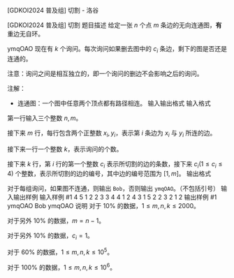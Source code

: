 



[GDKOI2024 普及组] 切割 - 洛谷














[GDKOI2024 普及组] 切割
题目描述
给定一张 $n$ 个点 $m$ 条边的无向连通图，**有**重边无自环。

ymqOAO 现在有 $k$ 个询问。每次询问如果删去图中的 $c_i$ 条边，剩下的图是否还是连通的。

注意：询问之间是相互独立的，即一个询问的删边不会影响之后的询问。

注解：
- 连通图：一个图中任意两个顶点都有路径相连。
输入输出格式
输入格式

第一行输入三个整数 $n, m$。

接下来 $m$ 行，每行包含两个正整数 $x_i, y_i$，表示第 $i$ 条边为 $x_i$ 与 $y_i$ 所连的边。

接下来一行一个整数 $k$，表示询问的个数。

接下来 $k$ 行，第 $i$ 行的第一个整数 $c_i$ 表示所切割的边的条数，接下来 $c_i(1 \leq c_i \leq 4)$ 个整数，表示所切割的边的编号，其中边的编号范围为 $[1, m]$。
输出格式

对于每组询问，如果图不连通，则输出 `Bob`，否则输出 `ymqOAO`。（不包括引号）
输入输出样例
输入样例 #1
4 5
1 2
2 3
3 4
4 1
2 4
3
1 5
2 2 3
2 1 2
输出样例 #1
ymqOAO
Bob
ymqOAO
说明
对于 $10\%$ 的数据，$1 \leq m, n, k \leq 2000$。

对于另外 $10\%$ 的数据，$m = n-1$。

对于另外 $10\%$ 的数据，$c_i = 1$。

对于 $60\%$ 的数据，$1 \leq m, n, k \leq 10^5$。

对于 $100\%$ 的数据，$1 \leq m, n, k \leq 10^6$。






